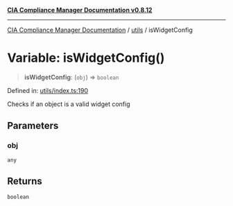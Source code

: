 [**CIA Compliance Manager Documentation v0.8.12**](../../README.md)

***

[CIA Compliance Manager Documentation](../../modules.md) / [utils](../README.md) / isWidgetConfig

# Variable: isWidgetConfig()

> **isWidgetConfig**: (`obj`) => `boolean`

Defined in: [utils/index.ts:190](https://github.com/Hack23/cia-compliance-manager/blob/e7811142a771ec75716a7ce3a0d60f18cb91cd06/src/utils/index.ts#L190)

Checks if an object is a valid widget config

## Parameters

### obj

`any`

## Returns

`boolean`
